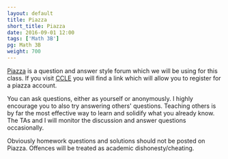 ```yaml
---
layout: default
title: Piazza
short_title: Piazza
date: 2016-09-01 12:00
tags: ['Math 3B']
pg: Math 3B
weight: 700
---
```


[Piazza][] is a question and answer style forum which we will be using for this class. If you visit [CCLE][] you will find a link which will allow you to register for a piazza account.

You can ask questions, either as yourself or anonymously. I highly encourage you to also try answering others' questions. Teaching others is by far the most effective way to learn and solidify what you already know. The TAs and I will monitor the discussion and answer questions occasionally. 

Obviously homework questions and solutions should not be posted on Piazza. Offences will be treated as academic dishonesty/cheating.

[Piazza]: www.piazza.com
[CCLE]: https://ccle.ucla.edu/course/view/16F-MATH3B-2

